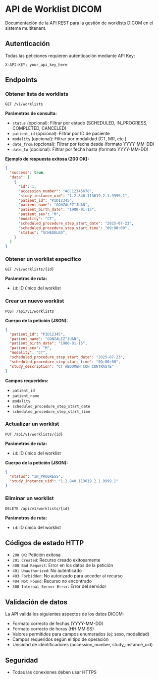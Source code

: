 # API de Worklist DICOM

Documentación de la API REST para la gestión de worklists DICOM en el sistema multitenant.

## Autenticación

Todas las peticiones requieren autenticación mediante API Key:

```
X-API-KEY: your_api_key_here
```

## Endpoints

### Obtener lista de worklists

```
GET /v1/worklists
```

**Parámetros de consulta:**
- `status` (opcional): Filtrar por estado (SCHEDULED, IN_PROGRESS, COMPLETED, CANCELED)
- `patient_id` (opcional): Filtrar por ID de paciente
- `modality` (opcional): Filtrar por modalidad (CT, MR, etc.)
- `date_from` (opcional): Filtrar por fecha desde (formato YYYY-MM-DD)
- `date_to` (opcional): Filtrar por fecha hasta (formato YYYY-MM-DD)

**Ejemplo de respuesta exitosa (200 OK):**
```json
{
  "success": true,
  "data": [
    {
      "id": 1,
      "accession_number": "ACC12345678",
      "study_instance_uid": "1.2.840.113619.2.1.9999.1",
      "patient_id": "PID12345",
      "patient_name": "GONZALEZ^JUAN",
      "patient_birth_date": "1980-01-15",
      "patient_sex": "M",
      "modality": "CT",
      "scheduled_procedure_step_start_date": "2025-07-23",
      "scheduled_procedure_step_start_time": "09:00:00",
      "status": "SCHEDULED",
    }
  ]
}
```

### Obtener un worklist específico

```
GET /v1/worklists/{id}
```

**Parámetros de ruta:**
- `id`: ID único del worklist

### Crear un nuevo worklist

```
POST /api/v1/worklists
```

**Cuerpo de la petición (JSON):**
```json
{
  "patient_id": "PID12345",
  "patient_name": "GONZALEZ^JUAN",
  "patient_birth_date": "1980-01-15",
  "patient_sex": "M",
  "modality": "CT",
  "scheduled_procedure_step_start_date": "2025-07-23",
  "scheduled_procedure_step_start_time": "09:00:00",
  "study_description": "CT ABDOMEN CON CONTRASTE"
}
```

**Campos requeridos:**
- `patient_id`
- `patient_name`
- `modality`
- `scheduled_procedure_step_start_date`
- `scheduled_procedure_step_start_time`

### Actualizar un worklist

```
PUT /api/v1/worklists/{id}
```

**Parámetros de ruta:**
- `id`: ID único del worklist

**Cuerpo de la petición (JSON):**
```json
{
  "status": "IN_PROGRESS",
  "study_instance_uid": "1.2.840.113619.2.1.9999.1"
}
```

### Eliminar un worklist

```
DELETE /api/v1/worklists/{id}
```

**Parámetros de ruta:**
- `id`: ID único del worklist

## Códigos de estado HTTP

- `200 OK`: Petición exitosa
- `201 Created`: Recurso creado exitosamente
- `400 Bad Request`: Error en los datos de la petición
- `401 Unauthorized`: No autenticado
- `403 Forbidden`: No autorizado para acceder al recurso
- `404 Not Found`: Recurso no encontrado
- `500 Internal Server Error`: Error del servidor

## Validación de datos

La API valida los siguientes aspectos de los datos DICOM:
- Formato correcto de fechas (YYYY-MM-DD)
- Formato correcto de horas (HH:MM:SS)
- Valores permitidos para campos enumerados (ej: sexo, modalidad)
- Campos requeridos según el tipo de operación
- Unicidad de identificadores (accession_number, study_instance_uid)

## Seguridad

- Todas las conexiones deben usar HTTPS

